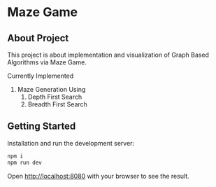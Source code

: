 # Maze Game

## About Project
This project is about implementation and visualization of Graph Based Algorithms via Maze Game.

Currently Implemented
1. Maze Generation Using
    1. Depth First Search
    2. Breadth First Search

## Getting Started

Installation and run the development server:

```bash
npm i
npm run dev
```

Open [http://localhost:8080](http://localhost:8080) with your browser to see the result.
